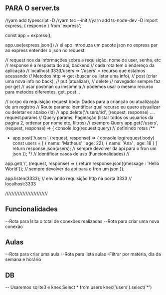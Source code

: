 ## PARA O server.ts
//yarn add typescript -D
//yarn tsc --init
//yarn add ts-node-dev -D
import express, { response } from 'express';

const app = express();

app.use(express.json()) // ei app introduza um pacote json no express par ao express entender o json no request

// request nos da informações sobre a requisição. nome de user, senha, etc
// response é a resposta do api, backend
// cada rota tem o endereço da aplicação 
// localhost:3333/users   => '/users' = recurso que estamos acessando
// Metodos http => get (buscar ou listar uma info), 
// post (criar uma nova info no back),
// put (atualizar),
// delete
// navegador sempre faz por get
// usar postman ou imsomnia
// podemos usar o mesmo recurso para metodos diferentes, get, post ..

// corpo da requisição request body: Dados para a crianção ou atualização de um registro
// Route params: Identificar qual recurso eu quero atyualizar ou deletar ex abaixo (id)
// app.delete('/users/:id', (request, response) .... request.params
// Query params: Paginação (listar todos os usuarios da pagina 2, ordenar por nome etc, filtros)
// exempro Query app.get('/users', (request, response) => { console.log(request.query)
// definindo rotas
/**
 * app.post('/users', (request, response) => { 
  console.log(request.body)
  const users = [
    { name: 'Matheus' , age: 22},
    { name: 'Ana' , age: 18 }
  ]
  return response.json(users); // sempre devolver da api para o fron um json
});
 */
// Identificar casos de uso (Funcionalidades)
// 

app.get('/', (request, response) => { 
  return response.json({message : 'Hello World'}); // sempre devolver da api para o fron um json
});


app.listen(3333); // enviando requisição http na porta 3333
// localhost:3333

///////////////////////////

## Funcionalidades

--Rota para lsita o total de conexões realizadas
--Rota para criar uma nova conexão

## Aulas

--Rota para criar uma aula
--Rota para lista aulas
  -Filtrar por matéria, dia da semana e horário

## DB
-- Usaremos sqlite3 e knex
Select * from users
knex('users').select('*')